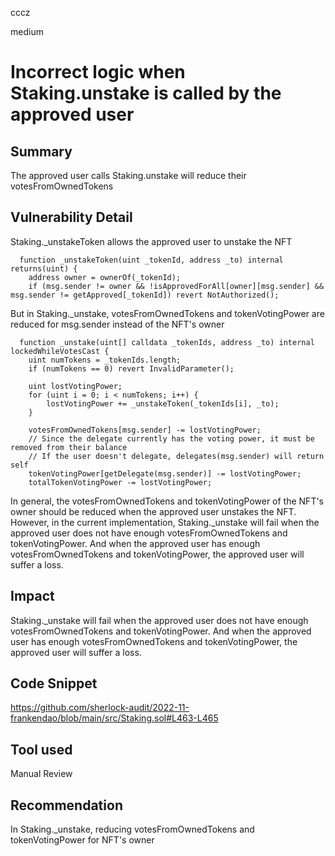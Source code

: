 cccz

medium

# Incorrect logic when Staking.unstake is called by the approved user

## Summary
The approved user calls Staking.unstake will reduce their votesFromOwnedTokens
## Vulnerability Detail
Staking._unstakeToken allows the approved user to unstake the NFT
```solidity
  function _unstakeToken(uint _tokenId, address _to) internal returns(uint) {
    address owner = ownerOf(_tokenId);
    if (msg.sender != owner && !isApprovedForAll[owner][msg.sender] && msg.sender != getApproved[_tokenId]) revert NotAuthorized();
```
But in Staking._unstake, votesFromOwnedTokens and tokenVotingPower are reduced for msg.sender instead of the NFT's owner
```solidity
  function _unstake(uint[] calldata _tokenIds, address _to) internal lockedWhileVotesCast {
    uint numTokens = _tokenIds.length;
    if (numTokens == 0) revert InvalidParameter();
    
    uint lostVotingPower;
    for (uint i = 0; i < numTokens; i++) {
        lostVotingPower += _unstakeToken(_tokenIds[i], _to);
    }

    votesFromOwnedTokens[msg.sender] -= lostVotingPower;
    // Since the delegate currently has the voting power, it must be removed from their balance
    // If the user doesn't delegate, delegates(msg.sender) will return self
    tokenVotingPower[getDelegate(msg.sender)] -= lostVotingPower;
    totalTokenVotingPower -= lostVotingPower;
```
In general, the votesFromOwnedTokens and tokenVotingPower of the NFT's owner should be reduced when the approved user unstakes the NFT. 
However, in the current implementation, Staking._unstake will fail when the approved user does not have enough votesFromOwnedTokens and tokenVotingPower.
And when the approved user has enough votesFromOwnedTokens and tokenVotingPower, the approved user will suffer a loss.
## Impact
Staking._unstake will fail when the approved user does not have enough votesFromOwnedTokens and tokenVotingPower.
And when the approved user has enough votesFromOwnedTokens and tokenVotingPower, the approved user will suffer a loss.
## Code Snippet
https://github.com/sherlock-audit/2022-11-frankendao/blob/main/src/Staking.sol#L463-L465
## Tool used

Manual Review

## Recommendation
In Staking._unstake, reducing votesFromOwnedTokens and tokenVotingPower for NFT's owner 